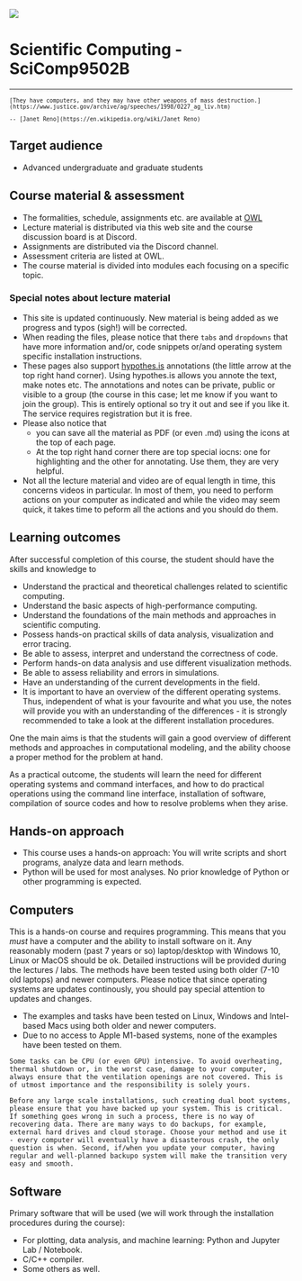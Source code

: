 ![](../images/logo-scicomp.svg)


# Scientific Computing - SciComp9502B

<hr>


<small>

```{epigraph}
[They have computers, and they may have other weapons of mass destruction.](https://www.justice.gov/archive/ag/speeches/1998/0227_ag_liv.htm)

-- [Janet Reno](https://en.wikipedia.org/wiki/Janet_Reno) 
```

</small>



## Target audience

- Advanced undergraduate and graduate students

## Course material & assessment

- The formalities, schedule, assignments etc. are available at [OWL](https://owl.uwo.ca)
- Lecture material is distributed via this web site and the course discussion board is at Discord.
- Assignments are distributed via the Discord channel.
- Assessment criteria are listed at OWL.
- The course material is divided into modules each focusing on a specific topic. 


### Special notes about lecture material

- This site is updated continuously. New material is being added as we progress and typos (sigh!) will be corrected.
- When reading the files, please notice that there `tabs` and `dropdowns` that have more information and/or, code snippets or/and operating system specific installation instructions.
- These pages also support [hypothes.is](https://hypothes.is/) annotations (the little arrow at the top right hand corner). Using hypothes.is allows you annote the text, make notes etc. The annotations and notes can be private, public or visible to a group (the course in this case; let me know if you want to join the group). This is entirely optional so try it out and see if you like it. The service requires registration but it is free.
- Please also notice that 
  - you can save all the material as PDF (or even .md) using the icons at the top of each page. 
  - At the top right hand corner there are top special iocns: one for highlighting and the other for annotating. Use them, they are very helpful.
- Not all the lecture material and video are of equal length in time, this concerns videos in particular. In most of them, you need to perform actions on your computer as indicated and while the video may seem quick, it takes time to peform all the actions and you should do them.


## Learning outcomes

After successful completion of this course, the student should have the skills and knowledge to

- Understand the practical and theoretical challenges related to scientific computing.
- Understand the basic aspects of high-performance computing.
- Understand the foundations of the main methods and approaches in scientific computing. 
- Possess hands-on practical skills of data analysis, visualization and error tracing.
- Be able to assess, interpret and understand the correctness of code.
- Perform hands-on data analysis and use different visualization methods.
- Be able to assess reliability and errors in simulations.
- Have an understanding of the current developments in the field.
- It is important to have an overview of the different operating systems. Thus, independent of what is your favourite and what you use, the notes will provide you with an understanding of the differences - it is strongly recommended to take a look at the different installation procedures. 

One the main aims is that the students will gain a good overview of different methods and approaches in computational modeling, and the ability choose a proper method for the problem at hand.

As a practical outcome, the students will learn the need for different operating systems and command interfaces, and how to do practical operations using the command line interface, installation of software, compilation of source codes and how to resolve problems when they arise.


## Hands-on approach

- This course uses a hands-on approach: You will write scripts and short programs, analyze data and learn methods. 
- Python will be used for most analyses. No prior knowledge of Python or other programming is expected. 

<!--
## Examples

Unsure what kind of systems we will discuss? Take a look at these visualizations to get a better idea. They have been done mostly with the same software and methods they we will discuss and use:

-  [Softsimu at flickr](https://www.flickr.com/photos/softsimu/)
-  ... and at [Youtube](https://www.youtube.com/user/softsimu/videos)

-->

## Computers

This is a hands-on course and requires programming. This means that you *must* have a computer and the ability to install software on it. Any reasonably modern (past 7 years or so) laptop/desktop with Windows 10, Linux or MacOS should be ok. Detailed instructions will be provided during the lectures / labs. The methods have been tested using both older (7-10 old laptops) and newer computers. Please notice that since operating systems are updates continously, you should pay special attention to updates and changes.
- The examples and tasks have been tested on Linux, Windows and Intel-based Macs using both older and newer computers. 
- Due to no access to Apple M1-based systems, none of the examples have been tested on them.

```{important}
Some tasks can be CPU (or even GPU) intensive. To avoid overheating, thermal shutdown or, in the worst case, damage to your computer, always ensure that the ventilation openings are not covered. This is of utmost importance and the responsibility is solely yours.
```

```{important}
Before any large scale installations, such creating dual boot systems, please ensure that you have backed up your system. This is critical. If something goes wrong in such a process, there is no way of recovering data. There are many ways to do backups, for example, external hard drives and cloud storage. Choose your method and use it - every computer will eventually have a disasterous crash, the only question is when. Second, if/when you update your computer, having regular and well-planned backupo system will make the transition very easy and smooth. 
```


## Software

Primary software that will be used (we will work through the installation procedures during the course):

- For plotting, data analysis, and machine learning: Python and Jupyter Lab / Notebook.
- C/C++ compiler.
- Some others as well.



<!-- Default Statcounter code for my flickr
http://www.flickr.com/photos/78142996@N00/ -->
<script type="text/javascript">
var sc_project=4296280; 
var sc_invisible=1; 
var sc_security="4cf7b40f"; 
</script>
<script type="text/javascript"
src="https://www.statcounter.com/counter/counter.js"
async></script>
<!-- End of Statcounter Code -->
